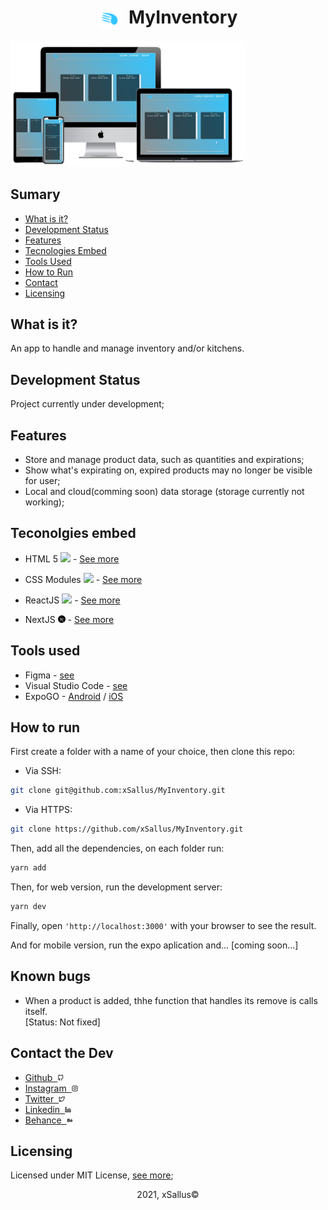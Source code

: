 <h1 align="center"><img src="./web/public/drawable/app_logo.png" height="35" align="center"/>&nbsp;&nbsp;MyInventory</h1>

<img src="./web/public/prototyping/mockups/mockup_full.png" height="200px" width="375px" alt="Mockup"/>

## Sumary

- [What is it?](#what-is-it)
- [Development Status](#development-staus)
- [Features](#what-is-it)
- [Tecnologies Embed](#tecnologies-embed)
- [Tools Used](#tools-used)
- [How to Run](#how-to-run)
- [Contact](#contact-the-dev)
- [Licensing](#licensing)

## What is it?
An app to handle and manage inventory and/or kitchens.

## Development Status

Project currently under development;

## Features

- Store and manage product data, such as quantities and expirations;
- Show what's expirating on, expired products may no longer be visible for user;
- Local and cloud(comming soon) data storage (storage currently not working);

## Teconolgies embed

- HTML 5 <img src="https://cdn.iconscout.com/icon/free/png-512/html5-19-722707.png" height="12px"/> - [See more](https://developer.mozilla.org/pt-BR/docs/Web/HTML/HTML5)
>>
- CSS Modules <img src="https://upload.wikimedia.org/wikipedia/commons/d/d5/CSS3_logo_and_wordmark.svg" height="12px"/> - [See more](https://github.com/css-modules/css-modules)
>>
- ReactJS <img src="https://upload.wikimedia.org/wikipedia/commons/thumb/4/47/React.svg/512px-React.svg.png" height="12px" /> - [See more](https://reactjs.org/docs/getting-started.html)
>>
- NextJS <img src="./web/public/drawable/next.svg" height="12px"> - [See more](https://nextjs.org/docs)

## Tools used

- Figma - [see](https://www.figma.com/)
- Visual Studio Code - [see](https://code.visualstudio.com/)
- ExpoGO - [Android](https://play.google.com/store/apps/details?id=host.exp.exponent&hl=pt_BR&gl=US) / [iOS](https://apps.apple.com/br/app/expo-go/id982107779)

## How to run

First create a folder with a name of your choice, then clone this repo:

- Via SSH:
```bash
git clone git@github.com:xSallus/MyInventory.git
```

- Via HTTPS:
```bash
git clone https://github.com/xSallus/MyInventory.git
```

Then, add all the dependencies, on each folder run:

```bash
yarn add
```

Then, for web version, run the development server:

```bash
yarn dev
```

Finally, open ```'http://localhost:3000'``` with your browser to see the result.

And for mobile version, run the expo aplication and...
[coming soon...]

## Known bugs

- When a product is added, thhe function that handles its remove is calls itself.</br>[Status: Not fixed]

## Contact the Dev

- [Github&nbsp;&nbsp;<img src="./web/public/drawable/github.svg" height="10px">](https://github.com/xSallus)
- [Instagram&nbsp;&nbsp;<img src="./web/public/drawable/instagram.svg" height="10px">](https://instagram.com/xsallus.dev)
- [Twitter&nbsp;&nbsp;<img src="./web/public/drawable/twitter.svg" height="10px">](https://twitter.com/xSallus_dev)
- [Linkedin&nbsp;&nbsp;<img src="./web/public/drawable/linkedin.svg" height="10px">](https://linkedin.com/in/salomao-vasconcelos)
- [Behance&nbsp;&nbsp;<img src="./web/public/drawable/behance.svg" height="10px">](https://behance.com/salomaosouza)

## Licensing
 Licensed under MIT License, [see more](./Licensing.md);

<p align="center">2021, xSallus&copy;</p>
